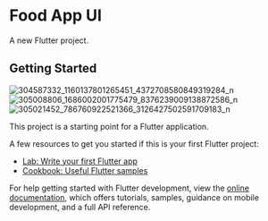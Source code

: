 # Food App UI

A new Flutter project.

## Getting Started
![304587332_1160137801265451_4372708580849319284_n](https://user-images.githubusercontent.com/71923060/189178198-7148c673-18ba-4ed9-a6af-fa1e39b66345.png)
![305008806_1686002001775479_8376239009138872586_n](https://user-images.githubusercontent.com/71923060/189190223-95abd972-4705-449c-8d21-c7c162c615fa.png)
![305021452_786760922521366_3126427502591709183_n](https://user-images.githubusercontent.com/71923060/189189631-f7ddb38c-ff20-4bbe-8f82-fffc3b6c0f4e.png)

This project is a starting point for a Flutter application.

A few resources to get you started if this is your first Flutter project:

- [Lab: Write your first Flutter app](https://docs.flutter.dev/get-started/codelab)
- [Cookbook: Useful Flutter samples](https://docs.flutter.dev/cookbook)

For help getting started with Flutter development, view the
[online documentation](https://docs.flutter.dev/), which offers tutorials,
samples, guidance on mobile development, and a full API reference.
